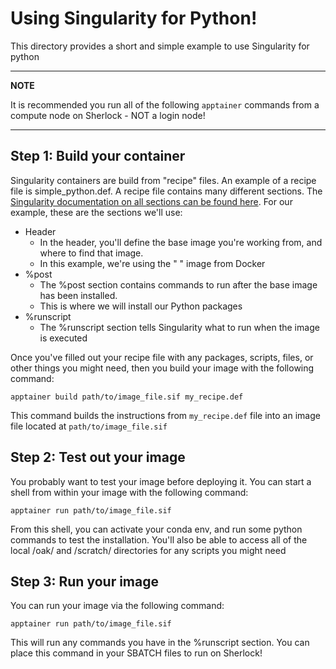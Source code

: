 # Using Singularity for Python!

This directory provides a short and simple example to use Singularity for python

---
**NOTE**

It is recommended you run all of the following `apptainer` commands from a compute node on Sherlock - NOT a login node!

---

## Step 1: Build your container

Singularity containers are build from "recipe" files.  An example of a recipe file is simple_python.def.  A recipe file contains many different sections.  The [Singularity documentation on all sections can be found here](https://docs.sylabs.io/guides/2.6/user-guide/container_recipes.html).  For our example, these are the sections we'll use:

* Header
    * In the header, you'll define the base image you're working from, and where to find that image.
    * In this example, we're using the " " image from Docker
* %post
    * The %post section contains commands to run after the base image has been installed.
    * This is where we will install our Python packages
* %runscript
    * The %runscript section tells Singularity what to run when the image is executed


Once you've filled out your recipe file with any packages, scripts, files, or other things you might need, then you build your image with the following command:

`apptainer build path/to/image_file.sif my_recipe.def`

This command builds the instructions from `my_recipe.def` file into an image file located at `path/to/image_file.sif`



## Step 2: Test out your image

You probably want to test your image before deploying it.  You can start a shell from within your image with the following command:

`apptainer run path/to/image_file.sif`

From this shell, you can activate your conda env, and run some python commands to test the installation.  You'll also be able to access all of the local /oak/ and /scratch/ directories for any scripts you might need

## Step 3: Run your image

You can run your image via the following command:

`apptainer run path/to/image_file.sif`

This will run any commands you have in the %runscript section.  You can place this command in your SBATCH files to run on Sherlock!
